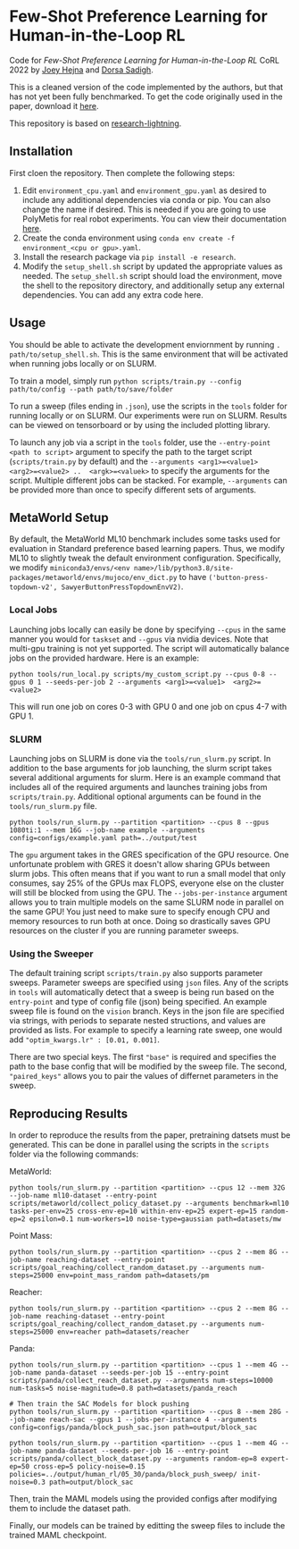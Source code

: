 # Few-Shot Preference Learning for Human-in-the-Loop RL

Code for *Few-Shot Preference Learning for Human-in-the-Loop RL* CoRL 2022 by [Joey Hejna](https://jhejna.github.io) and [Dorsa Sadigh](dorsa.fyi).

This is a cleaned version of the code implemented by the authors, but that has not yet been fully benchmarked. To get the code originally used in the paper, download it [here](https://openreview.net/attachment?id=IKC5TfXLuW0&name=supplementary_material).

This repository is based on [research-lightning](https://github.com/jhejna/research-lightning).

## Installation

First cloen the repository. Then complete the following steps:
1. Edit `environment_cpu.yaml` and `environment_gpu.yaml` as desired to include any additional dependencies via conda or pip. You can also change the name if desired. This is needed if you are going to use PolyMetis for real robot experiments. You can view their documentation [here](https://facebookresearch.github.io/fairo/polymetis/installation.html).
2. Create the conda environment using `conda env create -f environment_<cpu or gpu>.yaml`.
3. Install the research package via `pip install -e research`.
4. Modify the `setup_shell.sh` script by updated the appropriate values as needed. The `setup_shell.sh` script should load the environment, move the shell to the repository directory, and additionally setup any external dependencies. You can add any extra code here.

## Usage
You should be able to activate the development enviornment by running `. path/to/setup_shell.sh`. This is the same environment that will be activated when running jobs locally or on SLURM.

To train a model, simply run `python scripts/train.py --config path/to/config --path path/to/save/folder`

To run a sweep (files ending in `.json`), use the scripts in the `tools` folder for running locally or on SLURM. Our experiments were run on SLURM.
Results can be viewed on tensorboard or by using the included plotting library.

To launch any job via a script in the `tools` folder, use the `--entry-point <path to script>` argument to specify the path to the target script (`scripts/train.py` by default) and the `--arguments <arg1>=<value1>  <arg2>=<value2> ..  <argk>=<valuek>` to specify the arguments for the script. Multiple different jobs can be stacked. For example, `--arguments` can be provided more than once to specify different sets of arguments.

## MetaWorld Setup
By default, the MetaWorld ML10 benchmark includes some tasks used for evaluation in Standard preference based learning papers. Thus, we modify ML10 to slightly tweak the default environment configuration.  Specifically, we modify `miniconda3/envs/<env name>/lib/python3.8/site-packages/metaworld/envs/mujoco/env_dict.py` to have `('button-press-topdown-v2', SawyerButtonPressTopdownEnvV2)`.

### Local Jobs
Launching jobs locally can easily be done by specifying `--cpus` in the same manner you would for `taskset` and `--gpus` via nvidia devices. Note that multi-gpu training is not yet supported. The script will automatically balance jobs on the provided hardware. Here is an example:
```
python tools/run_local.py scripts/my_custom_script.py --cpus 0-8 --gpus 0 1 --seeds-per-job 2 --arguments <arg1>=<value1>  <arg2>=<value2>
```
This will run one job on cores 0-3 with GPU 0 and one job on cpus 4-7 with GPU 1.

### SLURM
Launching jobs on SLURM is done via the `tools/run_slurm.py` script. In addition to the base arguments for job launching, the slurm script takes several additional arguments for slurm. Here is an example command that includes all of the required arguments and launches training jobs from `scripts/train.py`. Additional optional arguments can be found in the `tools/run_slurm.py` file.
```
python tools/run_slurm.py --partition <partition> --cpus 8 --gpus 1080ti:1 --mem 16G --job-name example --arguments config=configs/example.yaml path=../output/test
```
The `gpu` argument takes in the GRES specification of the GPU resource. One unfortunate problem with GRES it doesn't allow sharing GPUs between slurm jobs. This often means that if you want to run a small model that only consumes, say 25% of the GPUs max FLOPS, everyone else on the cluster will still be blocked from using the GPU. The `--jobs-per-instance` argument allows you to train multiple models on the same SLURM node in parallel on the same GPU! You just need to make sure to specify enough CPU and memory resources to run both at once. Doing so drastically saves GPU resources on the cluster if you are running parameter sweeps.

### Using the Sweeper
The default training script `scripts/train.py` also supports parameter sweeps. Parameter sweeps are specified using `json` files. Any of the scripts in `tools` will automatically detect that a sweep is being run based on the `entry-point` and type of config file (json) being specified. An example sweep file is found on the `vision` branch. Keys in the json file are specified via strings, with periods to separate nested structions, and values are provided as lists. For example to specify a learning rate sweep, one would add `"optim_kwargs.lr" : [0.01, 0.001]`.

There are two special keys. The first `"base"` is required and specifies the path to the base config that will be modified by the sweep file. The second, `"paired_keys"` allows you to pair the values of differnet parameters in the sweep.

## Reproducing Results

In order to reproduce the results from the paper, pretraining datsets must be generated. This can be done in parallel using the scripts in the `scripts` folder via the following commands:

MetaWorld:
```
python tools/run_slurm.py --partition <partition> --cpus 12 --mem 32G --job-name ml10-dataset --entry-point scripts/metaworld/collect_policy_dataset.py --arguments benchmark=ml10 tasks-per-env=25 cross-env-ep=10 within-env-ep=25 expert-ep=15 random-ep=2 epsilon=0.1 num-workers=10 noise-type=gaussian path=datasets/mw
```

Point Mass:
```
python tools/run_slurm.py --partition <partition> --cpus 2 --mem 8G --job-name reaching-dataset --entry-point scripts/goal_reaching/collect_random_dataset.py --arguments num-steps=25000 env=point_mass_random path=datasets/pm
```

Reacher:
```
python tools/run_slurm.py --partition <partition> --cpus 2 --mem 8G --job-name reaching-dataset --entry-point scripts/goal_reaching/collect_random_dataset.py --arguments num-steps=25000 env=reacher path=datasets/reacher
```

Panda:
```
python tools/run_slurm.py --partition <partition> --cpus 1 --mem 4G --job-name panda-dataset --seeds-per-job 15 --entry-point scripts/panda/collect_reach_dataset.py --arguments num-steps=10000 num-tasks=5 noise-magnitude=0.8 path=datasets/panda_reach

# Then train the SAC Models for block pushing
python tools/run_slurm.py --partition <partition> --cpus 8 --mem 28G --job-name reach-sac --gpus 1 --jobs-per-instance 4 --arguments config=configs/panda/block_push_sac.json path=output/block_sac

python tools/run_slurm.py --partition <partition> --cpus 1 --mem 4G --job-name panda-dataset --seeds-per-job 16 --entry-point scripts/panda/collect_block_dataset.py --arguments random-ep=8 expert-ep=50 cross-ep=5 policy-noise=0.15 policies=../output/human_rl/05_30/panda/block_push_sweep/ init-noise=0.3 path=output/block_sac
```

Then, train the MAML models using the provided configs after modifying them to include the dataset path.

Finally, our models can be trained by editting the sweep files to include the trained MAML checkpoint.
